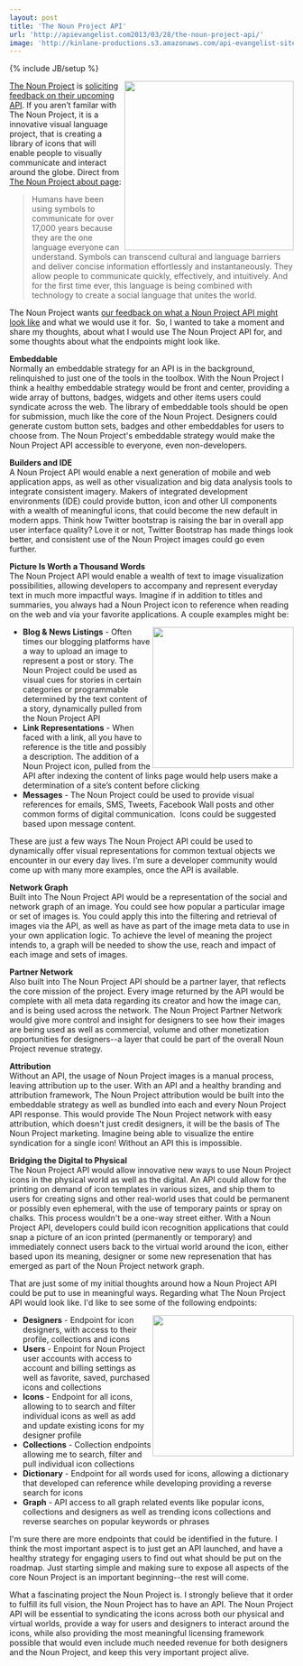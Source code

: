 ```yaml
---
layout: post
title: 'The Noun Project API'
url: 'http://apievangelist.com2013/03/28/the-noun-project-api/'
image: 'http://kinlane-productions.s3.amazonaws.com/api-evangelist-site/blog/the-noun-project.png'
---
```

{% include JB/setup %}
<p>
     <a title=The Noun Project href=http://thenounproject.com/><img src=https://s3.amazonaws.com/kinlane-productions/api-evangelist/noun-project/the-noun-project.png  width=300 align=right /></a>
</p>
<p>
     <a title=The Noun Project href=http://thenounproject.com/>The Noun Project</a> is <a href=http://thenounproject.com/developers/>soliciting feedback on their upcoming API</a>. If you aren’t familar with The Noun Project, it is a innovative visual language project, that is creating a library of icons that will enable people to visually communicate and interact around the globe. Direct from <a href=http://thenounproject.com/about/>The Noun Project about page</a>:
</p>
<blockquote>
     Humans have been using symbols to communicate for over 17,000 years because they are the one language everyone can understand. Symbols can transcend cultural and language barriers and deliver concise information effortlessly and instantaneously. They allow people to communicate quickly, effectively, and intuitively. And for the first time ever, this language is being combined with technology to create a social language that unites the world.
</blockquote>
<p>
     The Noun Project wants <a href=http://thenounproject.com/developers/>our feedback on what a Noun Project API might look like</a> and what we would use it for.  So, I wanted to take a moment and share my thoughts, about what I would use The Noun Project API for, and some thoughts about what the endpoints might look like.
</p>
<p>
     <strong>Embeddable</strong><br />
     Normally an embeddable strategy for an API is in the background, relinquished to just one of the tools in the toolbox. With the Noun Project I think a healthy embeddable strategy would be front and center, providing a wide array of buttons, badges, widgets and other items users could syndicate across the web. The library of embeddable tools should be open for submission, much like the core of the Noun Project. Designers could generate custom button sets, badges and other embeddables for users to choose from. The Noun Project's embeddable strategy would make the Noun Project API accessible to everyone, even non-developers.
</p>
<p>
     <strong>Builders and IDE</strong><br />
     A Noun Project API would enable a next generation of mobile and web application apps, as well as other visualization and big data analysis tools to integrate consistent imagery. Makers of integrated development environments (IDE) could provide button, icon and other UI components with a wealth of meaningful icons, that could become the new default in modern apps. Think how Twitter bootstrap is raising the bar in overall app user interface quality? Love it or not, Twitter Bootstrap has made things look better, and consistent use of the Noun Project images could go even further.
</p>
<p>
     <strong>Picture Is Worth a Thousand Words</strong><br />
     The Noun Project API would enable a wealth of text to image visualization possibilities, allowing developers to accompany and represent everyday text in much more impactful ways. Imagine if in addition to titles and summaries, you always had a Noun Project icon to reference when reading on the web and via your favorite applications. A couple examples might be:
</p>
<p>
     <a title=The Noun Project href=http://thenounproject.com/><img src=https://s3.amazonaws.com/kinlane-productions/api-evangelist/noun-project/the-noun-project-idea.png  width=250 align=right /></a>
</p>
<ul class=mainlist>
     <li>
          <strong>Blog &amp; News Listings</strong> - Often times our blogging platforms have a way to upload an image to represent a post or story. The Noun Project could be used as visual cues for stories in certain categories or programmable determined by the text content of a story, dynamically pulled from the Noun Project API
     </li>
     <li>
          <strong>Link Representations</strong> - When faced with a link, all you have to reference is the title and possibly a description. The addition of a Noun Project icon, pulled from the API after indexing the content of links page would help users make a determination of a site’s content before clicking
     </li>
     <li>
          <strong>Messages</strong> - The Noun Project could be used to provide visual references for emails, SMS, Tweets, Facebook Wall posts and other common forms of digital communication.  Icons could be suggested based upon message content.
     </li>
</ul>
<p>
     These are just a few ways The Noun Project API could be used to dynamically offer visual representations for common textual objects we encounter in our every day lives. I’m sure a developer community would come up with many more examples, once the API is available.
</p>
<p>
     <strong>Network Graph</strong><br />
     Built into The Noun Project API would be a representation of the social and network graph of an image. You could see how popular a particular image or set of images is. You could apply this into the filtering and retrieval of images via the API, as well as have as part of the image meta data to use in your own application logic. To achieve the level of meaning the project intends to, a graph will be needed to show the use, reach and impact of each image and sets of images.
</p>
<p>
     <strong>Partner Network</strong><br />
     Also built into The Noun Project API should be a partner layer, that reflects the core mission of the project. Every image returned by the API would be complete with all meta data regarding its creator and how the image can, and is being used across the network. The Noun Project Partner Network would give more control and insight for designers to see how their images are being used as well as commercial, volume and other monetization opportunities for designers--a layer that could be part of the overall Noun Project revenue strategy.
</p>
<p>
     <strong>Attribution</strong><br />
     Without an API, the usage of Noun Project images is a manual process, leaving attribution up to the user. With an API and a healthy branding and attribution framework, The Noun Project attribution would be built into the embeddable strategy as well as bundled into each and every Noun Project API response. This would provide The Noun Project network with easy attribution, which doesn't just credit designers, it will be the basis of The Noun Project marketing. Imagine being able to visualize the entire syndication for a single icon! Without an API this is impossible.
</p>
<p>
     <strong>Bridging the Digital to Physical</strong><br />
     The Noun Project API would allow innovative new ways to use Noun Project icons in the physical world as well as the digital. An API could allow for the printing on demand of icon templates in various sizes, and ship them to users for creating signs and other real-world uses that could be permanent or possibly even ephemeral, with the use of temporary paints or spray on chalks. This process wouldn't be a one-way street either. With a Noun Project API, developers could build icon recognition applications that could snap a picture of an icon printed (permanently or temporary) and immediately connect users back to the virtual world around the icon, either based upon its meaning, designer or some new represenation that has emerged as part of the Noun Project network graph.
</p>
<p>
     That are just some of my initial thoughts around how a Noun Project API could be put to use in meaningful ways. Regarding what The Noun Project API would look like. I'd like to see some of the following endpoints:
</p>
<p>
     <a title=The Noun Project href=http://thenounproject.com/><img src=https://s3.amazonaws.com/kinlane-productions/api-evangelist/noun-project/the-noun-project-clicking-heels.jpg  width=250 align=right /></a>
</p>
<ul class=mainlist>
     <li>
          <strong>Designers</strong> - Endpoint for icon designers, with access to their profile, collections and icons 
     </li>
     <li>
          <strong>Users</strong> - Enpoint for Noun Project user accounts with access to account and billing settings as well as favorite, saved, purchased icons and collections
     </li>
     <li>
          <strong>Icons</strong> - Endpoint for all icons, allowing to to search and filter individual icons as well as add and update existing icons for my designer profile
     </li>
     <li>
          <strong>Collections</strong> - Collection endpoints allowing me to search, filter and pull individual icon collections
     </li>
     <li>
          <strong>Dictionary</strong> - Endpoint for all words used for icons, allowing a dictionary that developed can reference while developing providing a reverse search for icons
     </li>
     <li>
          <strong>Graph</strong> - API access to all graph related events like popular icons, collections and designers as well as trending icons collections and reverse searches on popular keywords or phrases
     </li>
</ul>
<p>
     I'm sure there are more endpoints that could be identified in the future. I think the most important aspect is to just get an API launched, and have a healthy strategy for engaging users to find out what should be put on the roadmap. Just starting simple and making sure to expose all aspects of the core Noun Project is an important beginning--the rest will come.
</p>
<p>
     What a fascinating project the Noun Project is. I strongly believe that it order to fulfill its full vision, the Noun Project has to have an API. The Noun Project API will be essential to syndicating the icons across both our physical and virtual worlds, provide a way for users and designers to interact around the icons, while also providing the most meaningful licensing framework possible that would even include much needed revenue for both designers and the Noun Project, and keep this very important project alive.
</p>
